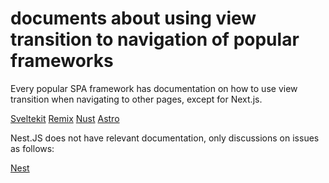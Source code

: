 # documents about using view transition to navigation of popular frameworks

Every popular SPA framework has documentation on how to use view transition when navigating to other pages, except for Next.js.

[Sveltekit](https://svelte.dev/blog/view-transitions)
[Remix](https://v2.remix.run/docs/hooks/use-view-transition-state/)
[Nust](https://nuxt.com/docs/4.x/getting-started/transitions)
[Astro](https://docs.astro.build/en/guides/view-transitions/)

Nest.JS does not have relevant documentation, only discussions on issues as follows:

[Nest](https://github.com/vercel/next.js/discussions/46300)

